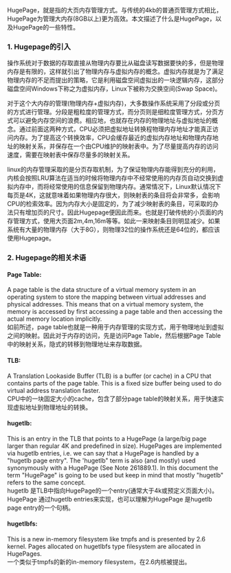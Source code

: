     
HugePage，就是指的大页内存管理方式。与传统的4kb的普通页管理方式相比，HugePage为管理大内存(8GB以上)更为高效。本文描述了什么是HugePage，以及HugePage的一些特性。    
 
### 1. Hugepage的引入    
操作系统对于数据的存取直接从物理内存要比从磁盘读写数据要快的多，但是物理内存是有限的，这样就引出了物理内存与虚拟内存的概念。虚拟内存就是为了满足物理内存的不足而提出的策略，它是利用磁盘空间虚拟出的一块逻辑内存，这部分磁盘空间Windows下称之为虚拟内存，Linux下被称为交换空间(Swap Space)。    
 
对于这个大内存的管理(物理内存+虚拟内存)，大多数操作系统采用了分段或分页的方式进行管理。分段是粗粒度的管理方式，而分页则是细粒度管理方式，分页方式可以避免内存空间的浪费。相应地，也就存在内存的物理地址与虚拟地址的概念。通过前面这两种方式，CPU必须把虚拟地址转换程物理内存地址才能真正访问内存。为了提高这个转换效率，CPU会缓存最近的虚拟内存地址和物理内存地址的映射关系，并保存在一个由CPU维护的映射表中。为了尽量提高内存的访问速度，需要在映射表中保存尽量多的映射关系。    
 
linux的内存管理采取的是分页存取机制，为了保证物理内存能得到充分的利用，内核会按照LRU算法在适当的时候将物理内存中不经常使用的内存页自动交换到虚拟内存中，而将经常使用的信息保留到物理内存。通常情况下，Linux默认情况下每页是4K，这就意味着如果物理内存很大，则映射表的条目将会非常多，会影响CPU的检索效率。因为内存大小是固定的，为了减少映射表的条目，可采取的办法只有增加页的尺寸。因此Hugepage便因此而来。也就是打破传统的小页面的内存管理方式，使用大页面2m,4m,16m等等。如此一来映射条目则明显减少。如果系统有大量的物理内存（大于8G），则物理32位的操作系统还是64位的，都应该使用Hugepage。    
 
### 2. Hugepage的相关术语    
#### Page Table:    
A page table is the data structure of a virtual memory system in an operating system to store the mapping between virtual addresses and physical addresses. This means that on a virtual memory system, the memory is accessed by first accessing a page table and then accessing the actual memory location implicitly.    
如前所述，page table也就是一种用于内存管理的实现方式，用于物理地址到虚拟之间的映射。因此对于内存的访问，先是访问Page Table，然后根据Page Table 中的映射关系，隐式的转移到物理地址来存取数据。    
 
#### TLB:    
A Translation Lookaside Buffer (TLB) is a buffer (or cache) in a CPU that contains parts of the page table. This is a fixed size buffer being used to do virtual address translation faster.    
      CPU中的一块固定大小的cache，包含了部分page table的映射关系，用于快速实现虚拟地址到物理地址的转换。    
 
#### hugetlb:    
This is an entry in the TLB that points to a HugePage (a large/big page larger than regular 4K and predefined in size). HugePages are implemented via hugetlb entries, i.e. we can say that a HugePage is handled by a "hugetlb page entry". The 'hugetlb" term is also (and mostly) used synonymously with a HugePage (See Note 261889.1). In this document the term "HugePage" is going to be used but keep in mind that mostly "hugetlb" refers to the same concept.    
hugetlb 是TLB中指向HugePage的一个entry(通常大于4k或预定义页面大小)。 HugePage 通过hugetlb entries来实现，也可以理解为HugePage 是hugetlb page entry的一个句柄。    
 
#### hugetlbfs:    
This is a new in-memory filesystem like tmpfs and is presented by 2.6 kernel. Pages allocated on hugetlbfs type filesystem are allocated in HugePages.    
一个类似于tmpfs的新的in-memory filesystem，在2.6内核被提出。    
